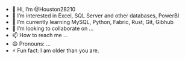 - 👋 Hi, I’m @Houston28210
- 👀 I’m interested in Excel, SQL Server and other databases, PowerBI
- 🌱 I’m currently learning MySQL, Python, Fabric, Rust, Git, Gibhub
- 💞️ I’m looking to collaborate on ...
- 📫 How to reach me ...
- 😄 Pronouns: ...
- ⚡ Fun fact: I am older than you are.

<!---
Houston28210/Houston28210 is a ✨ special ✨ repository because its `README.md` (this file) appears on your GitHub profile.
You can click the Preview link to take a look at your changes.
--->
